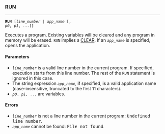 ### RUN
***
<code><b>RUN</b> [<var>line_number</var> | <var>app_name</var> [, <var>p0</var>, <var>p1</var>, ...]]</code>

Executes a program. Existing variables will be cleared and any program in memory will be erased. <code>RUN</code> implies a [CLEAR](#CLEAR). If an <code><var>app_name</var></code> is specified, opens the application. 

#### Parameters
* <code><var>line_number</var></code> is a valid line number in the current program. If specified, execution starts from this line number. The rest of the <code>RUN</code> statement is ignored in this case.
* The string expression <code><var>app_name</var></code>, if specified, is a valid application name (case-insensitive, truncated to the first 11 characters).
* <code><var>p0</var>, <var>p1</var>, ...</code> are variables.

#### Errors
* <code><var>line_number</var></code> is not a line number in the current program: <samp>Undefined line number</samp>.
* <code><var>app_name</var></code> cannot be found: <samp>File not found</samp>.
